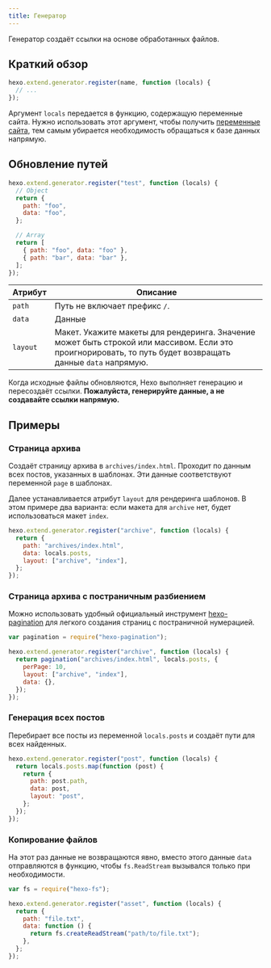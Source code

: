 ```yaml
---
title: Генератор
---
```


Генератор создаёт ссылки на основе обработанных файлов.

## Краткий обзор

```js
hexo.extend.generator.register(name, function (locals) {
  // ...
});
```

Аргумент `locals` передается в функцию, содержащую переменные сайта. Нужно использовать этот аргумент, чтобы получить [переменные сайта](../docs/variables.html#Переменные-сайта), тем самым убирается необходимость обращаться к базе данных напрямую.

## Обновление путей

```js
hexo.extend.generator.register("test", function (locals) {
  // Object
  return {
    path: "foo",
    data: "foo",
  };

  // Array
  return [
    { path: "foo", data: "foo" },
    { path: "bar", data: "bar" },
  ];
});
```

| Атрибут  | Описание                                                                                                                                                   |
| -------- | ---------------------------------------------------------------------------------------------------------------------------------------------------------- |
| `path`   | Путь не включает префикс `/`.                                                                                                                              |
| `data`   | Данные                                                                                                                                                     |
| `layout` | Макет. Укажите макеты для рендеринга. Значение может быть строкой или массивом. Если это проигнорировать, то путь будет возвращать данные `data` напрямую. |

Когда исходные файлы обновляются, Hexo выполняет генерацию и пересоздаёт ссылки. **Пожалуйста, генерируйте данные, а не создавайте ссылки напрямую.**

## Примеры

### Страница архива

Создаёт страницу архива в `archives/index.html`. Проходит по данным всех постов, указанных в шаблонах. Эти данные соответствуют переменной `page` в шаблонах.

Далее устанавливается атрибут `layout` для рендеринга шаблонов. В этом примере два варианта: если макета для `archive` нет, будет использоваться макет `index`.

```js
hexo.extend.generator.register("archive", function (locals) {
  return {
    path: "archives/index.html",
    data: locals.posts,
    layout: ["archive", "index"],
  };
});
```

### Страница архива с постраничным разбиением

Можно использовать удобный официальный инструмент [hexo-pagination][] для легкого создания страниц с постраничной нумерацией.

```js
var pagination = require("hexo-pagination");

hexo.extend.generator.register("archive", function (locals) {
  return pagination("archives/index.html", locals.posts, {
    perPage: 10,
    layout: ["archive", "index"],
    data: {},
  });
});
```

### Генерация всех постов

Перебирает все посты из переменной `locals.posts` и создаёт пути для всех найденных.

```js
hexo.extend.generator.register("post", function (locals) {
  return locals.posts.map(function (post) {
    return {
      path: post.path,
      data: post,
      layout: "post",
    };
  });
});
```

### Копирование файлов

На этот раз данные не возвращаются явно, вместо этого данные `data` отправляются в функцию, чтобы `fs.ReadStream` вызывался только при необходимости.

```js
var fs = require("hexo-fs");

hexo.extend.generator.register("asset", function (locals) {
  return {
    path: "file.txt",
    data: function () {
      return fs.createReadStream("path/to/file.txt");
    },
  };
});
```

[hexo-pagination]: https://github.com/hexojs/hexo-pagination
